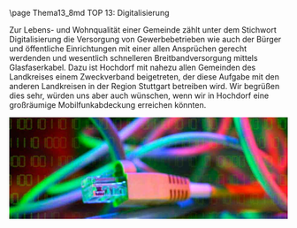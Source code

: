 \page Thema13_8md TOP 13: Digitalisierung

Zur Lebens- und Wohnqualität einer Gemeinde zählt unter dem Stichwort Digitalisierung
die Versorgung von Gewerbebetrieben wie auch der Bürger und öffentliche Einrichtungen
mit einer allen Ansprüchen gerecht werdenden und wesentlich schnelleren Breitbandversorgung
mittels Glasfaserkabel. Dazu ist Hochdorf mit nahezu allen Gemeinden des Landkreises
einem Zweckverband beigetreten, der diese Aufgabe mit den anderen Landkreisen in der
Region Stuttgart betreiben wird. Wir begrüßen dies sehr, würden uns aber auch wünschen,
wenn wir in Hochdorf eine großräumige Mobilfunkabdeckung erreichen könnten.

![](Documentation/img/2019/Digitalisierung.jpg)
